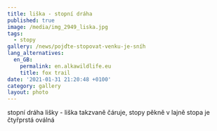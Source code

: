 ```yaml
---
title: liška - stopní dráha
published: true
image: /media/img_2949_liska.jpg
tags:
  - stopy
gallery: /news/pojďte-stopovat-venku-je-sníh
lang_alternatives:
  en_GB:
    permalink: en.alkawildlife.eu
    title: fox trail
date: '2021-01-31 21:20:48 +0100'
category: gallery
layout: photo
---
```

stopní dráha lišky - liška takzvaně čáruje, stopy pěkně v lajně
stopa je čtyřprstá oválná
